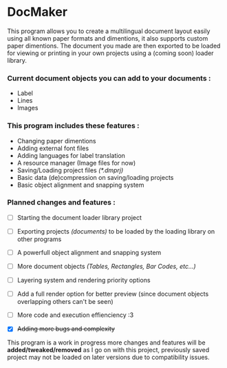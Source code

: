 # DocMaker

This program allows you to create a multilingual document layout easily using all known paper formats and dimentions, it also supports custom paper dimentions. The document you made are then exported to be loaded for viewing or printing in your own projects using a (coming soon) loader library.

### Current document objects you can add to your documents :

  - Label
  - Lines
  - Images

### This program includes these features :

  - Changing paper dimentions
  - Adding external font files
  - Adding languages for label translation
  - A resource manager (Image files for now)
  - Saving/Loading project files _(*.dmprj)_
  - Basic data (de)compression on saving/loading projects
  - Basic object alignment and snapping system
  
### Planned changes and features :  

  - [ ] Starting the document loader library project
  - [ ] Exporting projects *(documents)* to be loaded by the loading library on other programs
  - [ ] A powerfull object alignment and snapping system
  - [ ] More document objects *(Tables, Rectangles, Bar Codes, etc...)*
  - [ ] Layering system and rendering priority options
  - [ ] Add a full render option for better preview (since document objects overlapping others can't be seen)
  - [ ] More code and execution effienciency :3
  - [x] ~~Adding more bugs and complexity~~
  
  
This program is a work in progress more changes and features will be **added/tweaked/removed** as I go on with this project, previously saved project may not be loaded on later versions due to compatibility issues.


